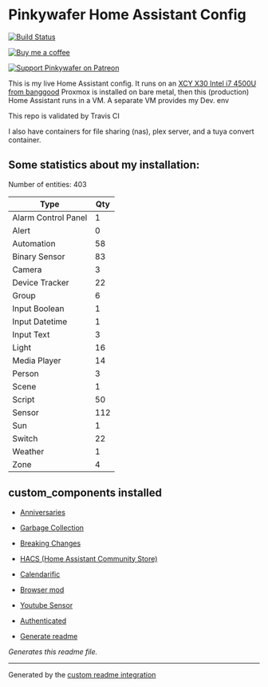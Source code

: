 # Pinkywafer Home Assistant Config

[![Build Status](https://travis-ci.com/pinkywafer/Home-Assistant_Config.svg?branch=master)](https://travis-ci.com/pinkywafer/Home-Assistant_Config)

[![Buy me a coffee](https://img.shields.io/static/v1.svg?label=Buy%20me%20a%20coffee&logo=buy%20me%20a%20coffee&logoColor=white&labelColor=ff69b4&message=donate&color=Black)](https://www.buymeacoffee.com/V3q9id4)

[![Support Pinkywafer on Patreon][patreon-shield]][patreon]

This is my live Home Assistant config. 
It runs on an [XCY X30 Intel i7 4500U from banggood](https://www.banggood.com/XCY-X30-Mini-PC-Intel-Core-I7-4500U-Barebone-1_8GHz-Intel-HD-Graphics-4200-Windows-10-Dual-Core-Fanless-Mini-Desktop-PC-HDMI-VGA-WiFi-Nettop-HTPC-p-1479424.html)
Proxmox is installed on bare metal,  then this (production) Home Assistant runs in a VM.
A separate VM provides my Dev. env

This repo is validated by Travis CI

I also have containers for file sharing (nas), plex server, and a tuya convert container.

## Some statistics about my installation:

Number of entities: 403

Type | Qty
-- | --
Alarm Control Panel | 1
Alert | 0
Automation | 58
Binary Sensor | 83
Camera | 3
Device Tracker | 22
Group | 6
Input Boolean | 1
Input Datetime | 1
Input Text | 3
Light | 16
Media Player | 14
Person | 3
Scene | 1
Script | 50
Sensor | 112
Sun | 1
Switch | 22
Weather | 1
Zone | 4



## custom_components installed

* [Anniversaries](https://github.com/pinkywafer/Anniversaries)

* [Garbage Collection](https://github.com/bruxy70/Garbage-Collection/)

* [Breaking Changes](https://github.com/custom-components/breaking_changes)

* [HACS (Home Assistant Community Store)](https://hacs.xyz/docs/configuration/start)

* [Calendarific](https://github.com/pinkywafer/Calendarific)

* [Browser mod]()

* [Youtube Sensor](https://github.com/custom-components/youtube)

* [Authenticated](https://github.com/custom-components/authenticated)

* [Generate readme](https://github.com/custom-components/readme)

_Generates this readme file._


***

Generated by the [custom readme integration](https://github.com/custom-components/readme)

[patreon-shield]: https://c5.patreon.com/external/logo/become_a_patron_button.png
[patreon]: https://www.patreon.com/pinkywafer